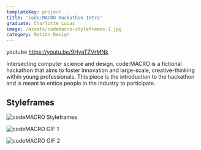 ```yaml
---
templateKey: project
title: 'code:MACRO Hackathon Intro'
graduate: Charlotte Lucas
image: /assets/codemacro-styleframes-1.jpg
category: Motion Design
---
```

youtube https://youtu.be/9HyaTZVrMNk

Intersecting computer science and design, code:MACRO is a fictional hackathon that aims to foster innovation and large-scale, creative-thinking within young professionals. This piece is the introduction to the hackathon and is meant to entice people in the industry to participate.

## Styleframes

![codeMACRO Styleframes](/assets/styleframes-grid.png)

![codeMACRO GIF 1](/assets/codemacro_1.gif)

![codeMACRO GIF 2](/assets/codemacro_2.gif)
